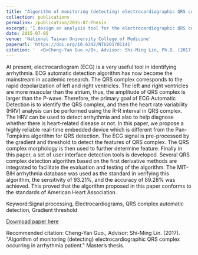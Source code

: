 ```yaml
---
title: "Algorithm of monitoring (detecting) electrocardiographic QRS complex occurring in arrhythmia patient"
collection: publications
permalink: /publication/2015-07-Thesis
excerpt: 'I design an analysis tool for the electrocardiographic QRS complex in arrhythmia patients. The tool implements classic algorithms(e.g., Pan-Tompkins, HC-Chen, So&Chen) and my innovative algorithms to compare the accuracy(confusion matrix) of arrhythmia detecting and performance comparison benchmark MIT- BIH arrhythmia database. <br><center><img src="/res/NTUMC/ECG/thesis.png" width="800" height="600"></center>'
date: 2015-07-05
venue: 'National Taiwan University College of Medicine'
paperurl: 'https://doi.org/10.6342/NTU201701141'
citation: '  <B>Cheng-Yan Guo.</B>, Advisor: Shi-Ming Lin, Ph.D. (2017). &quot;Algorithm of monitoring (detecting) electrocardiographic QRS complex occurring in arrhythmia patient.&quot; <i>Master’s thesis</i>.<br>'
---
```

At present, electrocardiogram (ECG) is a very useful tool in identifying arrhythmia. ECG automatic detection algorithm has now become the mainstream in academic research. The QRS complex corresponds to the rapid depolarization of left and right ventricles. The left and right ventricles are more muscular than the atrium, thus, the amplitude of QRS complex is larger than the P-wave. Therefore, the primary goal of ECG Automatic Detection is to identify the QRS complex, and then the heart rate variability (HRV) analysis can be performed using the R-R interval in QRS complex. The HRV can be used to detect arrhythmia and also to help diagnose whether there is heart-related disease or not.
In this paper, we propose a highly reliable real-time embedded device which is different from the Pan-Tompkins algorithm for QRS detection. The ECG signal is pre-processed by the gradient and threshold to detect the features of QRS complex. The QRS complex morphology is then used to further determine feature.
Finally in this paper, a set of user interface detection tools is developed. Several QRS complex detection algorithm based on the first derivative methods are integrated to facilitate the evaluation and testing of the algorithm. The MIT-BIH arrhythmia database was used as the standard in verifying this algorithm, the sensitivity of 93.21%, and the accuracy of 89.28% was achieved. This proved that the algorithm proposed in this paper conforms to the standards of American Heart Association.

Keyword:Signal processing, Electrocardiograms, QRS complex automatic detection, Gradient threshold

[Download paper here](http://academicpages.github.io/files/paper2.pdf)

Recommended citation: Cheng-Yan Guo., Advisor: Shi-Ming Lin. (2017). "Algorithm of monitoring (detecting) electrocardiographic QRS complex occurring in arrhythmia patient." Master’s thesis.
